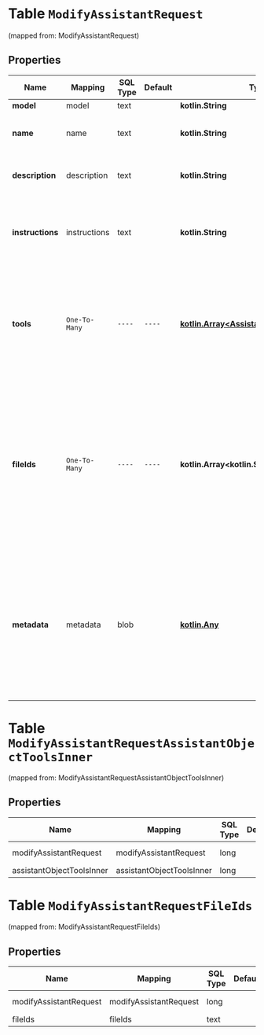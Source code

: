 
# Table `ModifyAssistantRequest`
(mapped from: ModifyAssistantRequest)

## Properties
Name | Mapping | SQL Type | Default | Type | Description | Notes
---- | ------- | -------- | ------- | ---- | ----------- | -----
**model** | model | text |  | **kotlin.String** |  |  [optional]
**name** | name | text |  | **kotlin.String** | The name of the assistant. The maximum length is 256 characters.  |  [optional]
**description** | description | text |  | **kotlin.String** | The description of the assistant. The maximum length is 512 characters.  |  [optional]
**instructions** | instructions | text |  | **kotlin.String** | The system instructions that the assistant uses. The maximum length is 256,000 characters.  |  [optional]
**tools** | `One-To-Many` | `----` | `----`  | [**kotlin.Array&lt;AssistantObjectToolsInner&gt;**](AssistantObjectToolsInner.md) | A list of tool enabled on the assistant. There can be a maximum of 128 tools per assistant. Tools can be of types &#x60;code_interpreter&#x60;, &#x60;retrieval&#x60;, or &#x60;function&#x60;.  |  [optional]
**fileIds** | `One-To-Many` | `----` | `----`  | **kotlin.Array&lt;kotlin.String&gt;** | A list of [File](/docs/api-reference/files) IDs attached to this assistant. There can be a maximum of 20 files attached to the assistant. Files are ordered by their creation date in ascending order. If a file was previously attached to the list but does not show up in the list, it will be deleted from the assistant.  |  [optional]
**metadata** | metadata | blob |  | [**kotlin.Any**](.md) | Set of 16 key-value pairs that can be attached to an object. This can be useful for storing additional information about the object in a structured format. Keys can be a maximum of 64 characters long and values can be a maxium of 512 characters long.  |  [optional]






# **Table `ModifyAssistantRequestAssistantObjectToolsInner`**
(mapped from: ModifyAssistantRequestAssistantObjectToolsInner)

## Properties
Name | Mapping | SQL Type | Default | Type | Description | Notes
---- | ------- | -------- | ------- | ---- | ----------- | -----
modifyAssistantRequest | modifyAssistantRequest | long | | kotlin.Long | Primary Key | *one*
assistantObjectToolsInner | assistantObjectToolsInner | long | | kotlin.Long | Foreign Key | *many*



# **Table `ModifyAssistantRequestFileIds`**
(mapped from: ModifyAssistantRequestFileIds)

## Properties
Name | Mapping | SQL Type | Default | Type | Description | Notes
---- | ------- | -------- | ------- | ---- | ----------- | -----
modifyAssistantRequest | modifyAssistantRequest | long | | kotlin.Long | Primary Key | *one*
fileIds | fileIds | text | | kotlin.String | Foreign Key | *many*




